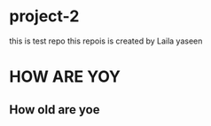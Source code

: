 # project-2
this is test repo
this repois is created by Laila yaseen 
<h1> HOW ARE YOY </h1>
<H2> How old are yoe </H2>
